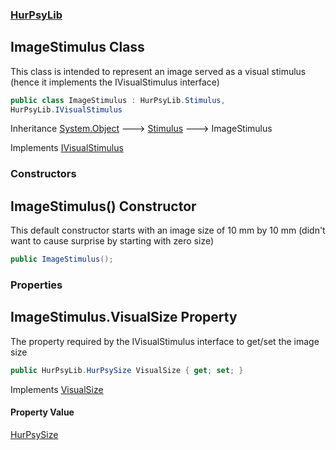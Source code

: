 ### [HurPsyLib](HurPsyLib.md 'HurPsyLib')

## ImageStimulus Class

This class is intended to represent an image served as a visual stimulus (hence it implements the IVisualStimulus interface)

```csharp
public class ImageStimulus : HurPsyLib.Stimulus,
HurPsyLib.IVisualStimulus
```

Inheritance [System.Object](https://docs.microsoft.com/en-us/dotnet/api/System.Object 'System.Object') &#129106; [Stimulus](HurPsyLib.Stimulus.md 'HurPsyLib.Stimulus') &#129106; ImageStimulus

Implements [IVisualStimulus](HurPsyLib.IVisualStimulus.md 'HurPsyLib.IVisualStimulus')
### Constructors

<a name='HurPsyLib.ImageStimulus.ImageStimulus()'></a>

## ImageStimulus() Constructor

This default constructor starts with an image size of 10 mm by 10 mm (didn't want to cause surprise by starting with zero size)

```csharp
public ImageStimulus();
```
### Properties

<a name='HurPsyLib.ImageStimulus.VisualSize'></a>

## ImageStimulus.VisualSize Property

The property required by the IVisualStimulus interface to get/set the image size

```csharp
public HurPsyLib.HurPsySize VisualSize { get; set; }
```

Implements [VisualSize](HurPsyLib.IVisualStimulus.md#HurPsyLib.IVisualStimulus.VisualSize 'HurPsyLib.IVisualStimulus.VisualSize')

#### Property Value
[HurPsySize](HurPsyLib.HurPsySize.md 'HurPsyLib.HurPsySize')